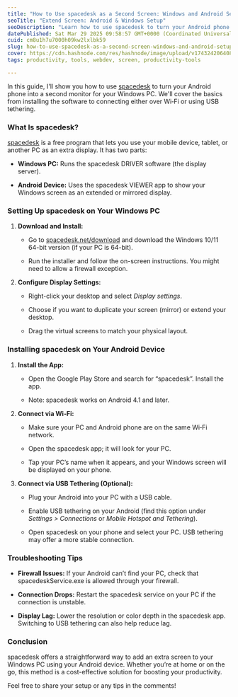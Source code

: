 ```yaml
---
title: "How to Use spacedesk as a Second Screen: Windows and Android Setup"
seoTitle: "Extend Screen: Android & Windows Setup"
seoDescription: "Learn how to use spacedesk to turn your Android phone into a second monitor for your Windows PC with this easy setup guide"
datePublished: Sat Mar 29 2025 09:58:57 GMT+0000 (Coordinated Universal Time)
cuid: cm8u1h7u7000h09kw2lxlbk59
slug: how-to-use-spacedesk-as-a-second-screen-windows-and-android-setup
cover: https://cdn.hashnode.com/res/hashnode/image/upload/v1743242064087/6977463b-047c-42bc-b76d-eb030c9db3cf.png
tags: productivity, tools, webdev, screen, productivity-tools

---
```


In this guide, I'll show you how to use [spacedesk](https://www.spacedesk.net/) to turn your Android phone into a second monitor for your Windows PC. We'll cover the basics from installing the software to connecting either over Wi‑Fi or using USB tethering.

### What Is spacedesk?

[spacedesk](https://www.spacedesk.net/) is a free program that lets you use your mobile device, tablet, or another PC as an extra display. It has two parts:

* **Windows PC:** Runs the spacedesk DRIVER software (the display server).
    
* **Android Device:** Uses the spacedesk VIEWER app to show your Windows screen as an extended or mirrored display.
    

### Setting Up spacedesk on Your Windows PC

1. **Download and Install:**
    
    * Go to [spacedesk.net/download](https://spacedesk.net/download) and download the Windows 10/11 64-bit version (if your PC is 64-bit).
        
    * Run the installer and follow the on-screen instructions. You might need to allow a firewall exception.
        
2. **Configure Display Settings:**
    
    * Right-click your desktop and select *Display settings*.
        
    * Choose if you want to duplicate your screen (mirror) or extend your desktop.
        
    * Drag the virtual screens to match your physical layout.
        

### Installing spacedesk on Your Android Device

1. **Install the App:**
    
    * Open the Google Play Store and search for “spacedesk”. Install the app.
        
    * Note: spacedesk works on Android 4.1 and later.
        
2. **Connect via Wi‑Fi:**
    
    * Make sure your PC and Android phone are on the same Wi‑Fi network.
        
    * Open the spacedesk app; it will look for your PC.
        
    * Tap your PC’s name when it appears, and your Windows screen will be displayed on your phone.
        
3. **Connect via USB Tethering (Optional):**
    
    * Plug your Android into your PC with a USB cable.
        
    * Enable USB tethering on your Android (find this option under *Settings &gt; Connections* or *Mobile Hotspot and Tethering*).
        
    * Open spacedesk on your phone and select your PC. USB tethering may offer a more stable connection.
        

### Troubleshooting Tips

* **Firewall Issues:** If your Android can’t find your PC, check that spacedeskService.exe is allowed through your firewall.
    
* **Connection Drops:** Restart the spacedesk service on your PC if the connection is unstable.
    
* **Display Lag:** Lower the resolution or color depth in the spacedesk app. Switching to USB tethering can also help reduce lag.
    

### Conclusion

spacedesk offers a straightforward way to add an extra screen to your Windows PC using your Android device. Whether you’re at home or on the go, this method is a cost-effective solution for boosting your productivity.

Feel free to share your setup or any tips in the comments!